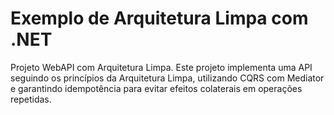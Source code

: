 # Exemplo de Arquitetura Limpa com .NET
Projeto WebAPI com Arquitetura Limpa. Este projeto implementa uma API seguindo os princípios da Arquitetura Limpa, utilizando CQRS com Mediator e garantindo idempotência para evitar efeitos colaterais em operações repetidas.
